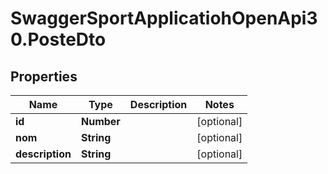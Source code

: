 # SwaggerSportApplicatiohOpenApi30.PosteDto

## Properties

Name | Type | Description | Notes
------------ | ------------- | ------------- | -------------
**id** | **Number** |  | [optional] 
**nom** | **String** |  | [optional] 
**description** | **String** |  | [optional] 


